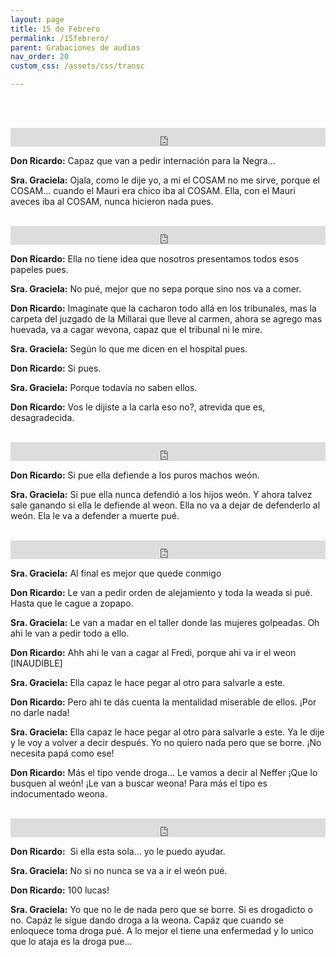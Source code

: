 ```yaml
---
layout: page
title: 15 de Febrero
permalink: /15febrero/
parent: Grabaciones de audios
nav_order: 20
custom_css: /assets/css/transc

---
```



<br><br>


<div class="Div_a">
<iframe src="https://archive.org/embed/van-a-pedir-internacion-para-la-negra" width="100%" height="30" frameborder="0" webkitallowfullscreen="true" mozallowfullscreen="true" allowfullscreen></iframe>

<p><strong>Don Ricardo:</strong> Capaz que van a pedir internaci&oacute;n para la Negra...</p>
<p><strong>Sra. Graciela:</strong> Ojala, como le dije yo, a mi el COSAM no me sirve, porque el COSAM&hellip; cuando el Mauri era chico iba al COSAM. Ella, con el Mauri aveces iba al COSAM, nunca hicieron nada pues.</p>

</div>
<br>



<div class="Div_a">
<iframe src="https://archive.org/embed/ella-no-tiene-idea-que-nosotros-presentamos-papeles" width="100%" height="30" frameborder="0" webkitallowfullscreen="true" mozallowfullscreen="true" allowfullscreen></iframe>
<p><strong>Don Ricardo:</strong> Ella no tiene idea que nosotros presentamos todos esos papeles pues.</p>
<p><strong>Sra. Graciela:</strong> No pu&eacute;, mejor que no sepa porque sino nos va a comer.</p>
<p><strong>Don Ricardo:</strong> Imaginate que la cacharon todo all&aacute; en los tribunales, mas la carpeta del juzgado de la Millarai que lleve al carmen, ahora se agrego mas huevada, va a cagar wevona, capaz que el tribunal ni le mire.</p>
<p><strong>Sra. Graciela:</strong> Seg&uacute;n lo que me dicen en el hospital pues.</p>
<p><strong>Don Ricardo:</strong> Si pues.</p>
<p><strong>Sra. Graciela:</strong> Porque todav&iacute;a no saben ellos.</p>
<p><strong>Don Ricardo:</strong> Vos le dijiste a la carla eso no?, atrevida que es, desagradecida.</p>
</div>
<br>

<div class="Div_a">
<iframe src="https://archive.org/embed/defiende-a-los-puros-machos" width="100%" height="30" frameborder="0" webkitallowfullscreen="true" mozallowfullscreen="true" allowfullscreen></iframe>
  <p><strong>Don Ricardo:</strong> Si pue ella defiende a los puros machos weón.</p>
<p><strong>Sra. Graciela:</strong> Si pue ella nunca defendió a los hijos weón. Y ahora talvez sale ganando si ella le defiende al weon. Ella no va a dejar de defenderlo al weón. Ela le va a defender a muerte pué.</p>

</div>
<br>






<div class="Div_a">
<iframe src="https://archive.org/embed/mejor-que-quede-conmigo" width="100%" height="30" frameborder="0" webkitallowfullscreen="true" mozallowfullscreen="true" allowfullscreen></iframe>
<p><strong>Sra. Graciela:</strong>&nbsp;Al final es mejor que quede conmigo</p>
<p><strong>Don Ricardo:</strong>&nbsp;Le van a pedir orden de alejamiento y toda la weada si pu&eacute;. Hasta que le cague a zopapo.</p>
<p><strong>Sra. Graciela:</strong>&nbsp;Le van a madar en el taller donde las mujeres golpeadas. Oh ahi le van a pedir todo a ello.</p>
<p><strong>Don Ricardo:</strong>&nbsp;Ahh ahi le van a cagar al Fredi, porque ahi va ir el weon [INAUDIBLE]</p>
<p><strong>Sra. Graciela:</strong>&nbsp;Ella capaz le hace pegar al otro para salvarle a este.</p>
<p><strong>Don Ricardo:</strong>&nbsp;Pero ahi te d&aacute;s cuenta la mentalidad miserable de ellos. &iexcl;Por no darle nada!</p>
<p><strong>Sra. Graciela:</strong>&nbsp;Ella capaz le hace pegar al otro para salvarle a este. Ya le dije y le voy a volver a decir despu&eacute;s. Yo no quiero nada pero que se borre. &iexcl;No necesita pap&aacute; como ese!&nbsp;</p>
<p><strong>Don Ricardo:</strong>&nbsp;M&aacute;s el tipo vende droga... Le vamos a decir al Neffer &iexcl;Que lo busquen al we&oacute;n! &iexcl;Le van a buscar weona! Para m&aacute;s el tipo es indocumentado weona.</p>
</div>
<br>



<div class="Div_a">
<iframe src="https://archive.org/embed/si-ella-esta-sola-yo-le-puedo-ayudar" width="100%" height="30" frameborder="0" webkitallowfullscreen="true" mozallowfullscreen="true" allowfullscreen></iframe>
<p><strong>Don Ricardo:</strong>&nbsp;&nbsp;Si ella esta sola... yo le puedo ayudar.</p>
<p><strong>Sra. Graciela:</strong>&nbsp;No si no nunca se va a ir el we&oacute;n pu&eacute;.</p>
<p><strong>Don Ricardo:</strong>&nbsp;100 lucas!</p>
<p><strong>Sra. Graciela:</strong>&nbsp;Yo que no le de nada pero que se borre. Si es&nbsp;drogadicto o no. Cap&aacute;z le sigue dando droga a la weona. Cap&aacute;z que cuando se enloquece toma droga pu&eacute;. A lo mejor el tiene una enfermedad y lo unico que lo ataja es la droga pue...</p>
<p>&nbsp;</p>

</div>
<br>


